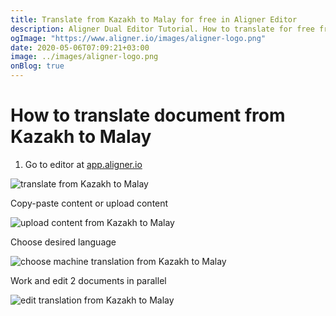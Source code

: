 ```yaml
---
title: Translate from Kazakh to Malay for free in Aligner Editor
description: Aligner Dual Editor Tutorial. How to translate for free from Kazakh to Malay. Aligner is multilingual document management platform. 
ogImage: "https://www.aligner.io/images/aligner-logo.png"
date: 2020-05-06T07:09:21+03:00
image: ../images/aligner-logo.png
onBlog: true
---
```


# How to translate document from Kazakh to Malay

1. Go to editor at [app.aligner.io](https://app.aligner.io "Aligner App web page")

![translate from Kazakh to Malay](../aligner-blank-editor.png "translate from Kazakh to Malay")

Copy-paste content or upload content

![upload content from Kazakh to Malay](../aligner-uploaded-document.png "upload content from Kazakh to Malay")

Choose desired language

![choose machine translation from Kazakh to Malay](../aligner-language-dropdown.png "choose machine translation from Kazakh to Malay")

Work and edit 2 documents in parallel

![edit translation from Kazakh to Malay](../aligner-double-sitded-editor.png "edit translation from Kazakh to Malay")

